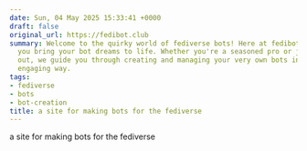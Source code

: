 ```yaml
---
date: Sun, 04 May 2025 15:33:41 +0000
draft: false
original_url: https://fedibot.club
summary: Welcome to the quirky world of fediverse bots! Here at fedibot club, we help
  you bring your bot dreams to life. Whether you're a seasoned pro or just starting
  out, we guide you through creating and managing your very own bots in a fun and
  engaging way.
tags:
- fediverse
- bots
- bot-creation
title: a site for making bots for the fediverse
---
```


a site for making bots for the fediverse